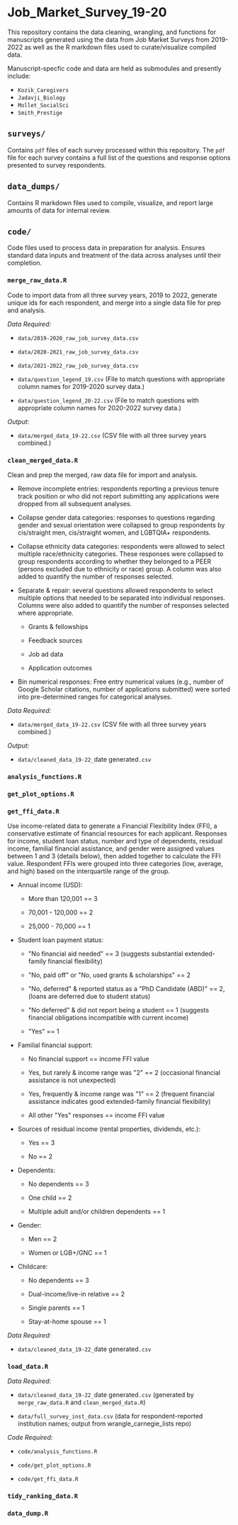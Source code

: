 # Job_Market_Survey_19-20

This repository contains the data cleaning, wrangling, and functions for manuscripts generated using the data from Job Market Surveys from 2019-2022 as well as the R markdown files used to curate/visualize compiled data. 

Manuscript-specfic code and data are held as submodules and presently include:
- `Kozik_Caregivers`
- `Jadavji_Biology`
- `Mollet_SocialSci`
- `Smith_Prestige`

## `surveys/`

Contains `pdf` files of each survey processed within this repository. The `pdf` file for each survey contains a full list of the questions and response options presented to survey respondents.

## `data_dumps/`

Contains R markdown files used to compile, visualize, and report large amounts of data for internal review.

## `code/`

Code files used to process data in preparation for analysis. Ensures standard data inputs and treatment of the data across analyses until their completion.

### `merge_raw_data.R`

Code to import data from all three survey years, 2019 to 2022, generate unique ids for each respondent, and merge into a single data file for prep and analysis.

*Data Required:*

- `data/2019-2020_raw_job_survey_data.csv`

- `data/2020-2021_raw_job_survey_data.csv`

- `data/2021-2022_raw_job_survey_data.csv`

- `data/question_legend_19.csv` (File to match questions with appropriate column names for 2019-2020 survey data.)

- `data/question_legend_20-22.csv` (File to match questions with appropriate column names for 2020-2022 survey data.)

*Output:*

- `data/merged_data_19-22.csv` (CSV file with all three survey years combined.)

### `clean_merged_data.R`

Clean and prep the merged, raw data file for import and analysis.

- Remove incomplete entries: respondents reporting a previous tenure track position or who did not report submitting any applications were dropped from all subsequent analyses.

- Collapse gender data categories: responses to questions regarding gender and sexual orientation were collapsed to group respondents by cis/straight men, cis/straight women, and LGBTQIA+ respondents.

- Collapse ethnicity data categories: respondents were allowed to select multiple race/ethnicity categories. These responses were collapsed to group respondents according to whether they belonged to a PEER (persons excluded due to ethnicity or race) group. A column was also added to quantify the number of responses selected.

- Separate & repair: several questions allowed respondents to select multiple options that needed to be separated into individual responses. Columns were also added to quantify the number of responses selected where appropriate.

  - Grants & fellowships

  - Feedback sources
  
  - Job ad data

  - Application outcomes

- Bin numerical responses: Free entry numerical values (e.g., number of Google Scholar citations, number of applications submitted) were sorted into pre-determined ranges for categorical analyses.

*Data Required:*

- `data/merged_data_19-22.csv` (CSV file with all three survey years combined.)

*Output:*

- `data/cleaned_data_19-22_`date generated`.csv`

### `analysis_functions.R`

### `get_plot_options.R`

### `get_ffi_data.R`

Use income-related data to generate a Financial Flexibility Index (FFI), a conservative estimate of financial resources for each applicant. Responses for income, student loan status, number and type of dependents, residual income, familial financial assistance, and gender were assigned values between 1 and 3 (details below), then added together to calculate the FFI value. Respondent FFIs were grouped into three categories (low, average, and high) based on the interquartile range of the group.

- Annual income (USD):

  - More than 120,001 == 3
  
  - 70,001 - 120,000 == 2
  
  - 25,000 - 70,000 == 1

- Student loan payment status:

  - "No financial aid needed" == 3 (suggests substantial extended-family financial flexibility)
  
  - "No, paid off" or "No, used grants & scholarships" == 2
  
  - "No, deferred" & reported status as a "PhD Candidate (ABD)" == 2, (loans are deferred due to student status)
  
  - "No deferred" & did not report being a student == 1 (suggests financial obligations incompatible with current income)
  
  - "Yes" == 1
  
- Familial financial support:

  - No financial support == income FFI value
  
  - Yes, but rarely & income range was "2" == 2 (occasional financial assistance is not unexpected)
  
  - Yes, frequently & income range was "1" == 2 (frequent financial assistance indicates good extended-family financial flexibility)
  
  - All other "Yes" responses == income FFI value
  
- Sources of residual income (rental properties, dividends, etc.):

  - Yes == 3
  
  - No == 2
  
- Dependents:

  - No dependents == 3
  
  - One child == 2
  
  - Multiple adult and/or children dependents == 1
  
- Gender: 

  - Men == 2
  
  - Women or LGB+/GNC == 1
  
- Childcare:

  - No dependents == 3
  
  - Dual-income/live-in relative == 2
  
  - Single parents == 1
  
  - Stay-at-home spouse == 1

*Data Required:*

- `data/cleaned_data_19-22_`date generated`.csv`

### `load_data.R`

*Data Required:*

- `data/cleaned_data_19-22_`date generated`.csv` (generated by `merge_raw_data.R` and `clean_merged_data.R`)

- `data/full_survey_inst_data.csv` (data for respondent-reported institution names; output from wrangle_carnegie_lists repo)

*Code Required:*

- `code/analysis_functions.R`

- `code/get_plot_options.R`

- `code/get_ffi_data.R`

### `tidy_ranking_data.R`

### `data_dump.R`
